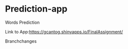 # Prediction-app
Words Prediction


Link to App:https://gcantog.shinyapps.io/FinalAssignment/
 
Branchchanges